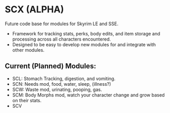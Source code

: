# SCX (ALPHA)
Future code base for modules for Skyrim LE and SSE.

* Framework for tracking stats, perks, body edits, and item storage and processing across all characters encountered.
* Designed to be easy to develop new modules for and integrate with other modules.

## Current (Planned) Modules:
* SCL: Stomach Tracking, digestion, and vomiting.
* SCN: Needs mod, food, water, sleep, (illness?)
* SCW: Waste mod, urinating, pooping, gas.
* SCM: Body Morphs mod, watch your character change and grow based on their stats.
* SCV

